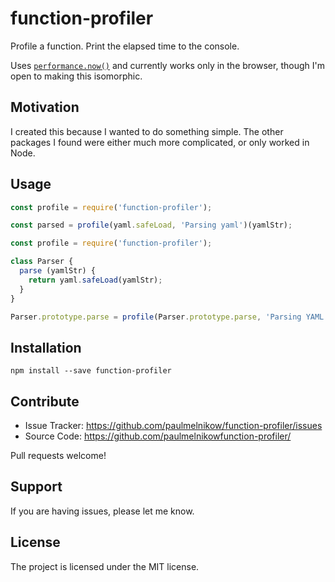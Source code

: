 function-profiler
=================

Profile a function. Print the elapsed time to the console.

Uses [`performance.now()`][performance.now] and currently works only in the
browser, though I'm open to making this isomorphic.

[performance.now]: https://developer.mozilla.org/en-US/docs/Web/API/Performance/now


Motivation
----------

I created this because I wanted to do something simple. The other packages I
found were either much more complicated, or only worked in Node.


Usage
-----

```js
const profile = require('function-profiler');

const parsed = profile(yaml.safeLoad, 'Parsing yaml')(yamlStr);
```

```js
const profile = require('function-profiler');

class Parser {
  parse (yamlStr) {
    return yaml.safeLoad(yamlStr);
  }
}

Parser.prototype.parse = profile(Parser.prototype.parse, 'Parsing YAML');
```


Installation
------------

```
npm install --save function-profiler
```


Contribute
----------

- Issue Tracker: https://github.com/paulmelnikow/function-profiler/issues
- Source Code: https://github.com/paulmelnikowfunction-profiler/

Pull requests welcome!


Support
-------

If you are having issues, please let me know.


License
-------

The project is licensed under the MIT license.
